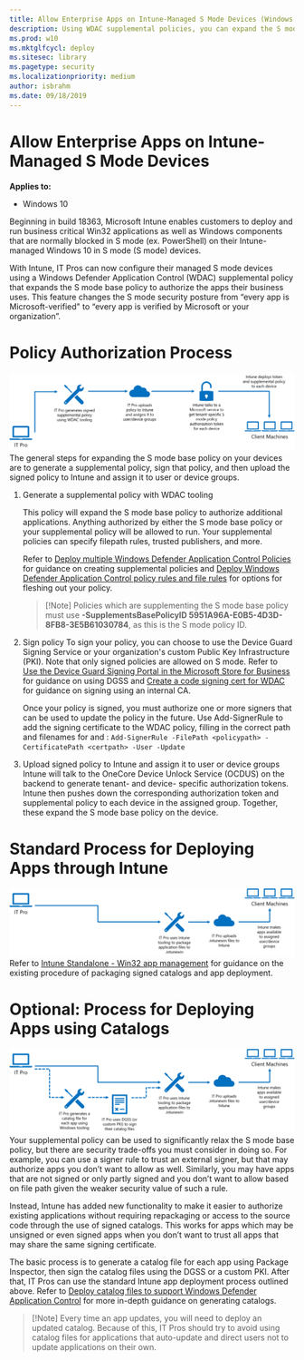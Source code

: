 ```yaml
---
title: Allow Enterprise Apps on Intune-Managed S Mode Devices (Windows 10)
description: Using WDAC supplemental policies, you can expand the S mode base policy on your Intune-managed devices.
ms.prod: w10
ms.mktglfcycl: deploy
ms.sitesec: library
ms.pagetype: security
ms.localizationpriority: medium
author: isbrahm
ms.date: 09/18/2019
---
```


# Allow Enterprise Apps on Intune-Managed S Mode Devices

**Applies to:**

-   Windows 10

Beginning in build 18363, Microsoft Intune enables customers to deploy and run business critical Win32 applications as well as Windows components that are normally blocked in S mode (ex. PowerShell) on their Intune-managed Windows 10 in S mode (S mode) devices. 

With Intune, IT Pros can now configure their managed S mode devices using a Windows Defender Application Control (WDAC) supplemental policy that expands the S mode base policy to authorize the apps their business uses. This feature changes the S mode security posture from “every app is Microsoft-verified" to “every app is verified by Microsoft or your organization”. 

# Policy Authorization Process
![Policy Authorization](images/wdac-intune-policy-authorization.png)
The general steps for expanding the S mode base policy on your devices are to generate a supplemental policy, sign that policy, and then upload the signed policy to Intune and assign it to user or device groups.
1. Generate a supplemental policy with WDAC tooling

    This policy will expand the S mode base policy to authorize additional applications. Anything authorized by either the S mode base policy or your supplemental policy will be allowed to run. Your supplemental policies can specify filepath rules, trusted publishers, and more. 

    Refer to [Deploy multiple Windows Defender Application Control Policies](deploy-multiple-windows-defender-application-control-policies.md) for guidance on creating supplemental policies and [Deploy Windows Defender Application Control policy rules and file rules](windows-defender-application-control\select-types-of-rules-to-create.md) for options for fleshing out your policy.

    > [!Note] Policies which are supplementing the S mode base policy must use **-SupplementsBasePolicyID 5951A96A-E0B5-4D3D-8FB8-3E5B61030784**, as this is the S mode policy ID.
2. Sign policy
    To sign your policy, you can choose to use the Device Guard Signing Service or your organization's custom Public Key Infrastructure (PKI). Note that only signed policies are allowed on S mode. Refer to [Use the Device Guard Signing Portal in the Microsoft Store for Business](use-device-guard-signing-portal-in-microsoft-store-for-business.md) for guidance on using DGSS and [Create a code signing cert for WDAC](create-code-signing-cert-for-windows-defender-application-control.md) for guidance on signing using an internal CA.

    Once your policy is signed, you must authorize one or more signers that can be used to update the policy in the future. Use Add-SignerRule to add the signing certificate to the WDAC policy, filling in the correct path and filenames for <policypath> and <certpath>: 
        `Add-SignerRule -FilePath <policypath> -CertificatePath <certpath> -User -Update`
3. Upload signed policy to Intune and assign it to user or device groups
    Intune will talk to the OneCore Device Unlock Service (OCDUS) on the backend to generate tenant- and device- specific authorization tokens. Intune then pushes down the corresponding authorization token and supplemental policy to each device in the assigned group. Together, these expand the S mode base policy on the device. 
    <!-- Intune link?-->

# Standard Process for Deploying Apps through Intune
![Deploying Apps through Intune](images/wdac-intune-app-deployment.png)
Refer to [Intune Standalone - Win32 app management](https://docs.microsoft.com/intune/apps-win32-app-management)  for guidance on the existing procedure of packaging signed catalogs and app deployment.

# Optional: Process for Deploying Apps using Catalogs
![Deploying Apps using Catalogs](images/wdac-intune-app-catalogs.png)
Your supplemental policy can be used to significantly relax the S mode base policy, but there are security trade-offs you must consider in doing so. For example, you can use a signer rule to trust an external signer, but that may authorize apps you don’t want to allow as well. Similarly, you may have apps that are not signed or only partly signed and you don’t want to allow based on file path given the weaker security value of such a rule. 

Instead, Intune has added new functionality to make it easier to authorize existing applications without requiring repackaging or access to the source code through the use of signed catalogs. This works for apps which may be unsigned or even signed apps when you don’t want to trust all apps that may share the same signing certificate.

The basic process is to generate a catalog file for each app using Package Inspector, then sign the catalog files using the DGSS or a custom PKI. After that, IT Pros can use the standard Intune app deployment process outlined above. Refer to [Deploy catalog files to support Windows Defender Application Control](deploy-catalog-files-to-support-windows-defender-application-control.md) for more in-depth guidance on generating catalogs. 

> [!Note] Every time an app updates, you will need to deploy an updated catalog. Because of this, IT Pros should try to avoid using catalog files for applications that auto-update and direct users not to update applications on their own.


